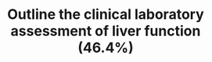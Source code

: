 ---
title: "Outline the clinical laboratory assessment of liver function (46.4%)"
entityType: SAQ
exam: PEX
college: ANZCA
year: 2017
sitting: A
question: 15
passRate: 46
EC_expectedDomains:
- "The crucial approach to this question is to explain the physiological basis of the laboratory tests."
- "A simple list of test names provides marks towards a pass but to reach a pass or score well a candidate had to demonstrate an understanding of the underlying physiology."
- "As an example of a good level of explanation when discussing coagulation disturbance many candidates mentioned INR but only a few went on to explain why it was the most sensitive test for coagulation in liver failure by relating it to the half life of the factors it tests."
EC_errorsCommon:
- "Common mistakes included “overviews” that could be lengthy and not relate to the question and so not add to the overall mark."
- "Also summaries of physiological functions of the liver that were not related to tests did not accrue marks."
- "Circular statements were another pitfall, where candidates rephrased their point as a way of explanation."
- "Describing other forms of assessment such as imaging or signs and symptoms gained no marks."
- "Tests of the haematological sequelae of liver failure were frequently omitted."
---